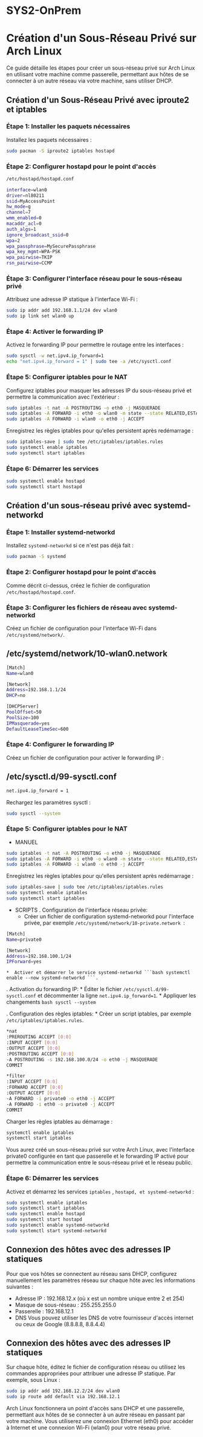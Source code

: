 # SYS2-OnPrem
# Création d'un Sous-Réseau Privé sur Arch Linux

Ce guide détaille les étapes pour créer un sous-réseau privé sur Arch Linux en utilisant votre machine comme passerelle, permettant aux hôtes de se connecter à un autre réseau via votre machine, sans utiliser DHCP.

## Création d'un Sous-Réseau Privé avec iproute2 et iptables

### Étape 1: Installer les paquets nécessaires
Installez les paquets nécessaires :

```bash
sudo pacman -S iproute2 iptables hostapd
```
### Étape 2: Configurer hostapd pour le point d'accès
```bash
/etc/hostapd/hostapd.conf
```

```bash
interface=wlan0
driver=nl80211
ssid=MyAccessPoint
hw_mode=g
channel=7
wmm_enabled=0
macaddr_acl=0
auth_algs=1
ignore_broadcast_ssid=0
wpa=2
wpa_passphrase=MySecurePassphrase
wpa_key_mgmt=WPA-PSK
wpa_pairwise=TKIP
rsn_pairwise=CCMP
```

### Étape 3: Configurer l'interface réseau pour le sous-réseau privé
Attribuez une adresse IP statique à l'interface Wi-Fi :

```bash
sudo ip addr add 192.168.1.1/24 dev wlan0
sudo ip link set wlan0 up
```
### Étape 4: Activer le forwarding IP
Activez le forwarding IP pour permettre le routage entre les interfaces :

```bash
sudo sysctl -w net.ipv4.ip_forward=1
echo "net.ipv4.ip_forward = 1" | sudo tee -a /etc/sysctl.conf
```

### Étape 5: Configurer iptables pour le NAT
Configurez iptables pour masquer les adresses IP du sous-réseau privé et permettre la communication avec l'extérieur :

```bash
sudo iptables -t nat -A POSTROUTING -o eth0 -j MASQUERADE
sudo iptables -A FORWARD -i eth0 -o wlan0 -m state --state RELATED,ESTABLISHED -j ACCEPT
sudo iptables -A FORWARD -i wlan0 -o eth0 -j ACCEPT
```

Enregistrez les règles iptables pour qu'elles persistent après redémarrage :

```bash
sudo iptables-save | sudo tee /etc/iptables/iptables.rules
sudo systemctl enable iptables
sudo systemctl start iptables
```

### Étape 6: Démarrer les services

```bash
sudo systemctl enable hostapd
sudo systemctl start hostapd
```

## Création d'un sous-réseau privé avec systemd-networkd

### Étape 1: Installer systemd-networkd

Installez ``` systemd-networkd ``` si ce n'est pas déjà fait :

```bash
sudo pacman -S systemd
```
### Étape 2: Configurer hostapd pour le point d'accès
Comme décrit ci-dessus, créez le fichier de configuration ``` /etc/hostapd/hostapd.conf ```. 

### Étape 3: Configurer les fichiers de réseau avec systemd-networkd
Créez un fichier de configuration pour l'interface Wi-Fi dans ``` /etc/systemd/network/ ```.

## /etc/systemd/network/10-wlan0.network

```bash
[Match]
Name=wlan0

[Network]
Address=192.168.1.1/24
DHCP=no

[DHCPServer]
PoolOffset=50
PoolSize=100
IPMasquerade=yes
DefaultLeaseTimeSec=600
```

### Étape 4: Configurer le forwarding IP
Créez un fichier de configuration pour activer le forwarding IP :

## /etc/sysctl.d/99-sysctl.conf

```bash
net.ipv4.ip_forward = 1
```
Rechargez les paramètres sysctl :

```bash
sudo sysctl --system
```

### Étape 5: Configurer iptables pour le NAT
 
 * MANUEL
 
```bash
sudo iptables -t nat -A POSTROUTING -o eth0 -j MASQUERADE
sudo iptables -A FORWARD -i eth0 -o wlan0 -m state --state RELATED,ESTABLISHED -j ACCEPT
sudo iptables -A FORWARD -i wlan0 -o eth0 -j ACCEPT
```
Enregistrez les règles iptables pour qu'elles persistent après redémarrage :

```bash
sudo iptables-save | sudo tee /etc/iptables/iptables.rules
sudo systemctl enable iptables
sudo systemctl start iptables
```

* SCRIPTS
  . Configuration de l'interface réseau privée:
    * Créer un fichier de configuration systemd-networkd pour l'interface privée, par exemple ``` /etc/systemd/network/10-private.network  ```:
      
```bash
[Match]
Name=private0

[Network]
Address=192.168.100.1/24
IPForward=yes
```

    *  Activer et démarrer le service systemd-networkd ```bash systemctl enable --now systemd-networkd ```.
   
  . Activation du forwarding IP:
    * Éditer le fichier ``` /etc/sysctl.d/99-sysctl.conf ``` et décommenter la ligne ``` net.ipv4.ip_forward=1 ```.
    * Appliquer les changements ```bash sysctl --system ```
    
  . Configuration des règles iptables:
    * Créer un script iptables, par exemple ``` /etc/iptables/iptables.rules ```.
    
```bash
*nat
:PREROUTING ACCEPT [0:0]
:INPUT ACCEPT [0:0]
:OUTPUT ACCEPT [0:0]
:POSTROUTING ACCEPT [0:0]
-A POSTROUTING -s 192.168.100.0/24 -o eth0 -j MASQUERADE
COMMIT

*filter
:INPUT ACCEPT [0:0]
:FORWARD ACCEPT [0:0]
:OUTPUT ACCEPT [0:0]
-A FORWARD -i private0 -o eth0 -j ACCEPT
-A FORWARD -i eth0 -o private0 -j ACCEPT
COMMIT
```
Charger les règles iptables au démarrage :

  ```bash
systemctl enable iptables
systemctl start iptables
```
Vous aurez créé un sous-réseau privé sur votre Arch Linux, avec l'interface private0 configurée en tant que passerelle et le forwarding IP activé pour permettre la communication entre le sous-réseau privé et le réseau public.


### Étape 6: Démarrer les services

Activez et démarrez les services ``` iptables ``` , ``` hostapd, et systemd-networkd ``` :

```bash
sudo systemctl enable iptables
sudo systemctl start iptables
sudo systemctl enable hostapd
sudo systemctl start hostapd
sudo systemctl enable systemd-networkd
sudo systemctl start systemd-networkd
```

## Connexion des hôtes avec des adresses IP statiques
Pour que vos hôtes se connectent au réseau sans DHCP, configurez manuellement les paramètres réseau sur chaque hôte avec les informations suivantes :

* Adresse IP : 192.168.12.x (où x est un nombre unique entre 2 et 254)
* Masque de sous-réseau : 255.255.255.0
* Passerelle : 192.168.12.1
* DNS Vous pouvez utiliser les DNS de votre fournisseur d'accès internet ou ceux de Google (8.8.8.8, 8.8.4.4)

## Connexion des hôtes avec des adresses IP statiques
Sur chaque hôte, éditez le fichier de configuration réseau ou utilisez les commandes appropriées pour attribuer une adresse IP statique. Par exemple, sous Linux :

```bash
sudo ip addr add 192.168.12.2/24 dev wlan0
sudo ip route add default via 192.168.12.1
```
Arch Linux fonctionnera  un point d'accès sans DHCP et une passerelle, permettant aux hôtes de se connecter à un autre réseau en passant par votre machine. Vous utiliserez une connexion Ethernet (eth0) pour accéder à Internet et une connexion Wi-Fi (wlan0) pour votre réseau privé.







